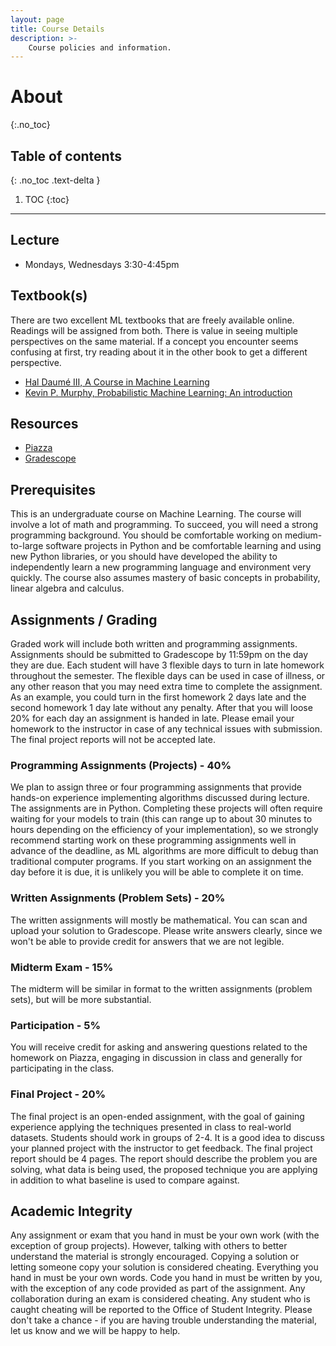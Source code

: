 ```yaml
---
layout: page
title: Course Details
description: >-
    Course policies and information.
---
```


# About
{:.no_toc}

## Table of contents
{: .no_toc .text-delta }

1. TOC
{:toc}

---

## Lecture
- Mondays, Wednesdays 3:30-4:45pm


## Textbook(s)

There are two excellent ML textbooks that are freely available online. Readings will be assigned from both.  There is value in seeing multiple perspectives on the same material. If a concept you encounter seems confusing at first, try reading about it in the other book to get a different perspective.

- [Hal Daumé III, A Course in Machine Learning](http://ciml.info/)
- [Kevin P. Murphy, Probabilistic Machine Learning: An introduction](https://github.com/probml/pml-book/releases/latest/download/book1.pdf)

## Resources

- [Piazza](https://piazza.com/class/krjfpfjr3es38i)
- [Gradescope](https://www.gradescope.com/courses/281746)

## Prerequisites

This is an undergraduate course on Machine Learning.  The course will involve a lot of math and programming.  To succeed, you will need a strong programming background.  You should be comfortable working on medium-to-large software projects in Python and be comfortable learning and using new Python libraries, or you should have developed the ability to independently learn a new programming language and environment very quickly.  The course also assumes mastery of basic concepts in probability, linear algebra and calculus.

## Assignments / Grading

Graded work will include both written and programming assignments. Assignments should be submitted to Gradescope by 11:59pm on the day they are due.  Each student will have 3 flexible days to turn in late homework throughout the semester.  The flexible days can be used in case of illness, or any other reason that you may need extra time to complete the assignment.  As an example, you could turn in the first homework 2 days late and the second homework 1 day late without any penalty. After that you will loose 20% for each day an assignment is handed in late.  Please email your homework to the instructor in case of any technical issues with submission.  The final project reports will not be accepted late.

### Programming Assignments (Projects) - 40%

We plan to assign three or four programming assignments that provide hands-on experience implementing algorithms discussed during lecture.  The assignments are in Python.  Completing these projects will often require waiting for your models to train (this can range up to about 30 minutes to hours depending on the efficiency of your implementation), so we strongly recommend starting work on these programming assignments well in advance of the deadline, as ML algorithms are more difficult to debug than traditional computer programs.  If you start working on an assignment the day before it is due, it is unlikely you will be able to complete it on time.

### Written Assignments (Problem Sets) - 20%

The written assignments will mostly be mathematical.  You can scan and upload your solution to Gradescope.  Please write answers clearly, since we won't be able to provide credit for answers that we are not legible.

### Midterm Exam - 15%

The midterm will be similar in format to the written assignments (problem sets), but will be more substantial.

### Participation - 5%

You will receive credit for asking and answering questions related to the homework on Piazza, engaging in discussion in class and generally for participating in the class.

### Final Project - 20%

The final project is an open-ended assignment, with the goal of gaining experience applying the techniques presented in class to real-world datasets. Students should work in groups of 2-4. It is a good idea to discuss your planned project with the instructor to get feedback. The final project report should be 4 pages. The report should describe the problem you are solving, what data is being used, the proposed technique you are applying in addition to what baseline is used to compare against.

## Academic Integrity

Any assignment or exam that you hand in must be your own work (with the exception of group projects). However, talking with others to better understand the material is strongly encouraged. Copying a solution or letting someone copy your solution is considered cheating. Everything you hand in must be your own words. Code you hand in must be written by you, with the exception of any code provided as part of the assignment. Any collaboration during an exam is considered cheating. Any student who is caught cheating will be reported to the Office of Student Integrity. Please don't take a chance - if you are having trouble understanding the material, let us know and we will be happy to help.
